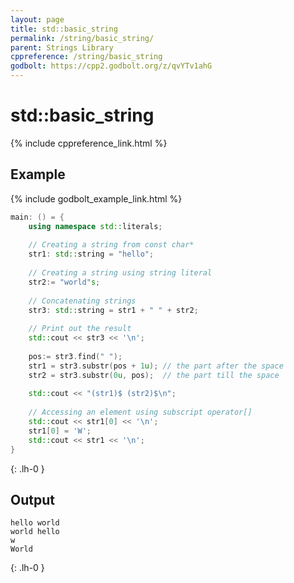 ```yaml
---
layout: page
title: std::basic_string
permalink: /string/basic_string/
parent: Strings Library
cppreference: /string/basic_string
godbolt: https://cpp2.godbolt.org/z/qvYTv1ahG
---
```

# std::basic_string

{% include cppreference_link.html %}

## Example

{% include godbolt_example_link.html %}

```cpp
main: () = {
    using namespace std::literals;
 
    // Creating a string from const char*
    str1: std::string = "hello";
 
    // Creating a string using string literal
    str2:= "world"s;
 
    // Concatenating strings
    str3: std::string = str1 + " " + str2;
 
    // Print out the result
    std::cout << str3 << '\n';
 
    pos:= str3.find(" ");
    str1 = str3.substr(pos + 1u); // the part after the space
    str2 = str3.substr(0u, pos);  // the part till the space
 
    std::cout << "(str1)$ (str2)$\n";
 
    // Accessing an element using subscript operator[]
    std::cout << str1[0] << '\n';
    str1[0] = 'W';
    std::cout << str1 << '\n';
}
```
{: .lh-0 }

## Output

```
hello world
world hello
w
World
```
{: .lh-0 }